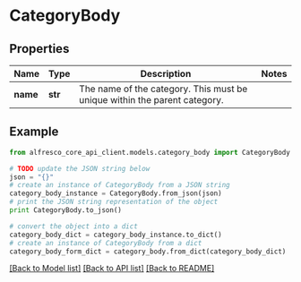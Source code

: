 # CategoryBody


## Properties
Name | Type | Description | Notes
------------ | ------------- | ------------- | -------------
**name** | **str** | The name of the category.  This must be unique within the parent category.  | 

## Example

```python
from alfresco_core_api_client.models.category_body import CategoryBody

# TODO update the JSON string below
json = "{}"
# create an instance of CategoryBody from a JSON string
category_body_instance = CategoryBody.from_json(json)
# print the JSON string representation of the object
print CategoryBody.to_json()

# convert the object into a dict
category_body_dict = category_body_instance.to_dict()
# create an instance of CategoryBody from a dict
category_body_form_dict = category_body.from_dict(category_body_dict)
```
[[Back to Model list]](../README.md#documentation-for-models) [[Back to API list]](../README.md#documentation-for-api-endpoints) [[Back to README]](../README.md)


